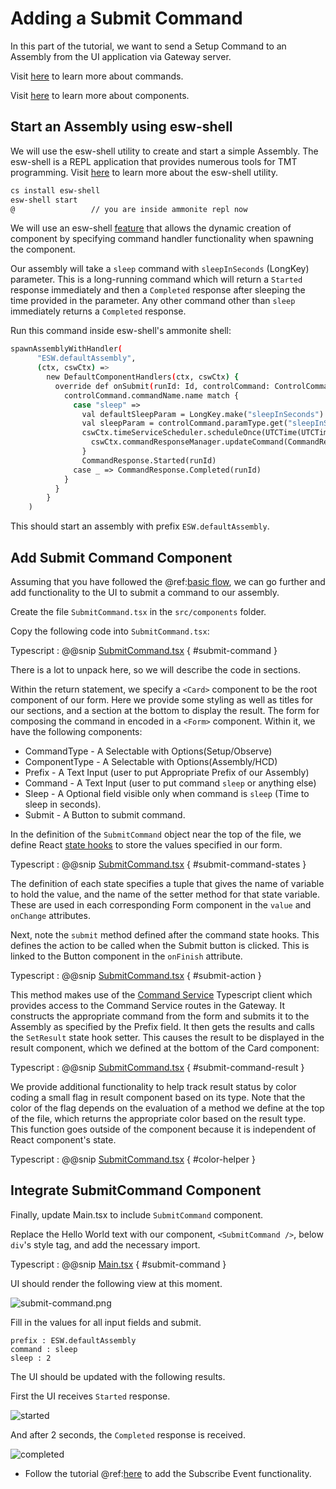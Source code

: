 # Adding a Submit Command

In this part of the tutorial, we want to send a Setup Command to an Assembly from the UI application via Gateway server.

Visit [here](https://tmtsoftware.github.io/csw/$csw-version$/params/commands.html) to learn more about commands.

Visit [here](https://tmtsoftware.github.io/csw/$csw-version$/commons/create-component.html) to learn more about components.

## Start an Assembly using esw-shell

We will use the esw-shell utility to create and start a simple Assembly. The esw-shell is a REPL application that provides
numerous tools for TMT programming.  Visit [here](https://tmtsoftware.github.io/esw/$esw-version$/eswshell/esw-shell.html)
to learn more about the esw-shell utility.

```bash
cs install esw-shell
esw-shell start
@                 // you are inside ammonite repl now
```

We will use an esw-shell
[feature](https://tmtsoftware.github.io/esw/$esw-version$/technical/apps/esw-shell.html#using-custom-component-handlers)
that allows the dynamic creation of component by specifying command handler functionality when spawning the component.

Our assembly will take a `sleep` command with `sleepInSeconds` (LongKey) parameter.  This is a long-running command
which will return a `Started` response immediately and then a `Completed` response after sleeping the time provided
in the parameter. Any other command other than `sleep` immediately returns a `Completed` response.

Run this command inside esw-shell's ammonite shell:

```bash
spawnAssemblyWithHandler(
      "ESW.defaultAssembly",
      (ctx, cswCtx) =>
        new DefaultComponentHandlers(ctx, cswCtx) {
          override def onSubmit(runId: Id, controlCommand: ControlCommand): CommandResponse.SubmitResponse = {
            controlCommand.commandName.name match {
              case "sleep" =>
                val defaultSleepParam = LongKey.make("sleepInSeconds").set(5)
                val sleepParam = controlCommand.paramType.get("sleepInSeconds", LongKey).getOrElse(defaultSleepParam)
                cswCtx.timeServiceScheduler.scheduleOnce(UTCTime(UTCTime.now().value.plusSeconds(sleepParam.value(0)))) {
                  cswCtx.commandResponseManager.updateCommand(CommandResponse.Completed(runId))
                }
                CommandResponse.Started(runId)
              case _ => CommandResponse.Completed(runId)
            }
          }
        }
    )
```

This should start an assembly with prefix `ESW.defaultAssembly`.

## Add Submit Command Component

Assuming that you have followed the @ref:[basic flow](./base-flow.md), we can go further and add functionality to the
UI to submit a command to our assembly.

Create the file `SubmitCommand.tsx` in the `src/components` folder.

Copy the following code into `SubmitCommand.tsx`:

Typescript
: @@snip [SubmitCommand.tsx](../../../../src/components/SubmitCommand.tsx) { #submit-command }

There is a lot to unpack here, so we will describe the code in sections.

Within the return statement, we specify a `<Card>` component to be the root component of our form.  Here we provide
some styling as well as titles for our sections, and a section at the bottom to display the result.
The form for composing the command in encoded in a `<Form>` component.  Within it, we have the following components:

* CommandType - A Selectable with Options(Setup/Observe)
* ComponentType - A Selectable with Options(Assembly/HCD)
* Prefix - A Text Input (user to put Appropriate Prefix of our Assembly)
* Command - A Text Input (user to put command `sleep` or anything else)
* Sleep - A Optional field visible only when command is `sleep` (Time to sleep in seconds).
* Submit - A Button to submit command.

In the definition of the `SubmitCommand` object near the top of the file, we define React
[state hooks](https://reactjs.org/docs/hooks-state.html) to store the values specified in our form.

Typescript
: @@snip [SubmitCommand.tsx](../../../../src/components/SubmitCommand.tsx) { #submit-command-states }

The definition of each state specifies a tuple that gives the name of variable to hold the value, and the name of the
setter method for that state variable.  These are used in each corresponding Form component in the `value`
and `onChange` attributes.

Next, note the `submit` method defined after the command state hooks.  This defines the action to be called when the
Submit button is clicked.  This is linked to the Button component in the `onFinish` attribute.

Typescript
: @@snip [SubmitCommand.tsx](../../../../src/components/SubmitCommand.tsx) { #submit-action }

This method makes use of the [Command Service](https://tmtsoftware.github.io/esw-ts/services/command-service.html)
Typescript client which provides access to the Command Service routes in the Gateway.  It constructs the appropriate command
from the form and submits it to the Assembly as specified by the Prefix field.  It then gets the results and calls the
`SetResult` state hook setter.  This causes the result to be displayed in the result component,
which we defined at the bottom of the Card component:

Typescript
: @@snip [SubmitCommand.tsx](../../../../src/components/SubmitCommand.tsx) { #submit-command-result }


We provide additional functionality to help track result status by color coding a small flag in result component based
on its type.  Note that the color of the flag depends on the evaluation of a method we define at the top of the file, which
returns the appropriate color based on the result type.  This function goes outside of the component because it is
independent of React component's state.

Typescript
: @@snip [SubmitCommand.tsx](../../../../src/components/SubmitCommand.tsx) { #color-helper }



## Integrate SubmitCommand Component

Finally, update Main.tsx to include `SubmitCommand` component.

Replace the Hello World text with our component, `<SubmitCommand />`, below `div`'s style tag, and add the necessary
import.

Typescript
: @@snip [Main.tsx](../../../../src/components/Main.tsx) { #submit-command }

UI should render the following view at this moment.

![submit-command.png](../images/submit-command.png)

Fill in the values for all input fields and submit.

```text
prefix : ESW.defaultAssembly
command : sleep
sleep : 2
```

The UI should be updated with the following results.

First the UI receives `Started` response.

![started](../images/started.png)

And after 2 seconds, the `Completed` response is received.

![completed](../images/Completed.png)

* Follow the tutorial @ref:[here](./subscribe-event.md) to add the Subscribe Event functionality.
